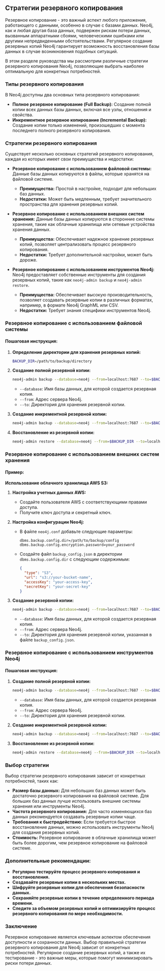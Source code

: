 ## Стратегии резервного копирования

Резервное копирование - это важный аспект любого приложения, работающего с данными, особенно в случае с базами данных. Neo4j, как и любая другая база данных, подвержен рискам потери данных, вызванным аппаратными сбоями, человеческими ошибками или другими непредвиденными обстоятельствами. Регулярное создание резервных копий Neo4j гарантирует возможность восстановления базы данных в случае возникновения подобных ситуаций.

В этом разделе руководства мы рассмотрим различные стратегии резервного копирования Neo4j, позволяющие выбрать наиболее оптимальную для конкретных потребностей. 

### Типы резервного копирования

В Neo4j доступны два основных типа резервного копирования:

* **Полное резервное копирование (Full Backup):** Создание полной копии всех данных базы данных, включая все узлы, отношения и свойства.
* **Инкрементное резервное копирование (Incremental Backup):** Создание копии только изменений, произошедших с момента последнего полного резервного копирования. 

### Стратегии резервного копирования

Существует несколько основных стратегий резервного копирования, каждая из которых имеет свои преимущества и недостатки:

* **Резервное копирование с использованием файловой системы:** Данные базы данных копируются в файлы, которые хранятся на файловой системе. 
    * **Преимущества:** Простой в настройке, подходит для небольших баз данных.
    * **Недостатки:** Может быть медленным, требует значительного пространства для хранения резервных копий.

* **Резервное копирование с использованием внешних систем хранения:** Данные базы данных копируются в сторонние системы хранения, такие как облачные хранилища или сетевые устройства хранения данных.
    * **Преимущества:** Обеспечивает надежное хранение резервных копий, позволяет централизовать процесс резервного копирования.
    * **Недостатки:** Требует дополнительной настройки, может быть дороже.

* **Резервное копирование с использованием инструментов Neo4j:** Neo4j предоставляет собственные инструменты для создания резервных копий, такие как `neo4j-admin backup` и `neo4j-admin restore`.
    * **Преимущества:** Обеспечивает высокую производительность, позволяет создавать резервные копии в различных форматах, например, в формате Neo4j GraphML или CSV.
    * **Недостатки:** Требует знания специфики инструментов Neo4j.

### Резервное копирование с использованием файловой системы

#### Пошаговая инструкция:

1. **Определение директории для хранения резервных копий:**
    ```bash
    BACKUP_DIR=/path/to/backup/directory
    ```

2. **Создание полной резервной копии:**
    ```bash
    neo4j-admin backup --database=neo4j --from=localhost:7687 --to=$BACKUP_DIR
    ```
    * `--database`: Имя базы данных, для которой создается резервная копия.
    * `--from`: Адрес сервера Neo4j.
    * `--to`: Директория для хранения резервной копии.

3. **Создание инкрементной резервной копии:**
    ```bash
    neo4j-admin backup --database=neo4j --from=localhost:7687 --to=$BACKUP_DIR --incremental
    ```

4. **Восстановление из резервной копии:**
    ```bash
    neo4j-admin restore --database=neo4j --from=$BACKUP_DIR --to=localhost:7687
    ```

### Резервное копирование с использованием внешних систем хранения

#### Пример:

**Использование облачного хранилища AWS S3:**

1. **Настройка учетных данных AWS:**
    * Создайте пользователя AWS с соответствующими правами доступа.
    * Получите ключ доступа и секретный ключ.

2. **Настройка конфигурации Neo4j:**
    * В файле `neo4j.conf` добавьте следующие параметры:
        ```
        dbms.backup.config.dir=/path/to/backup/config
        dbms.backup.config.encryption.password=your_password
        ```
    * Создайте файл `backup_config.json` в директории `dbms.backup.config.dir` с следующим содержимым:
        ```json
        {
          "type": "S3",
          "url": "s3://your-bucket-name",
          "accessKey": "your-access-key",
          "secretKey": "your-secret-key"
        }
        ```

3. **Создание резервной копии:**
    ```bash
    neo4j-admin backup --database=neo4j --from=localhost:7687 --to=$BACKUP_DIR
    ```
    * `--database`: Имя базы данных, для которой создается резервная копия.
    * `--from`: Адрес сервера Neo4j.
    * `--to`: Директория для хранения резервной копии, указанная в файле `backup_config.json`.

### Резервное копирование с использованием инструментов Neo4j

#### Пошаговая инструкция:

1. **Создание полной резервной копии:**
    ```bash
    neo4j-admin backup --database=neo4j --from=localhost:7687 --to=$BACKUP_DIR
    ```
    * `--database`: Имя базы данных, для которой создается резервная копия.
    * `--from`: Адрес сервера Neo4j.
    * `--to`: Директория для хранения резервной копии.

2. **Создание инкрементной резервной копии:**
    ```bash
    neo4j-admin backup --database=neo4j --from=localhost:7687 --to=$BACKUP_DIR --incremental
    ```

3. **Восстановление из резервной копии:**
    ```bash
    neo4j-admin restore --database=neo4j --from=$BACKUP_DIR --to=localhost:7687
    ```

### Выбор стратегии

Выбор стратегии резервного копирования зависит от конкретных потребностей, таких как:

* **Размер базы данных:** Для небольших баз данных может быть достаточно резервного копирования на файловой системе. Для больших баз данных лучше использовать внешние системы хранения или инструменты Neo4j.
* **Частота резервного копирования:** Для часто изменяющихся баз данных рекомендуется создавать резервные копии чаще.
* **Требования к быстродействию:** Если требуется быстрое восстановление данных, можно использовать инструменты Neo4j для создания резервных копий.
* **Стоимость:** Резервное копирование в облачные хранилища может быть более дорогим, чем резервное копирование на файловой системе.

### Дополнительные рекомендации:

* **Регулярно тестируйте процесс резервного копирования и восстановления.**
* **Создавайте резервные копии в нескольких местах.**
* **Шифруйте резервные копии для обеспечения безопасности данных.**
* **Сохраняйте резервные копии в течение определенного периода времени.**
* **Следите за объемом резервных копий и оптимизируйте процесс резервного копирования по мере необходимости.**

### Заключение

Резервное копирование является ключевым аспектом обеспечения доступности и сохранности данных. Выбор правильной стратегии резервного копирования для Neo4j зависит от конкретных потребностей. Регулярное создание резервных копий, а также их тестирование - это важные меры, которые помогут минимизировать риски потери данных.
